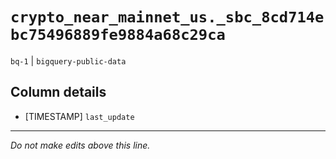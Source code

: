 # `crypto_near_mainnet_us._sbc_8cd714ebc75496889fe9884a68c29ca`
`bq-1` | `bigquery-public-data`

## Column details
* [TIMESTAMP] `last_update`

-------------------------------------------------------------------------------
*Do not make edits above this line.*
